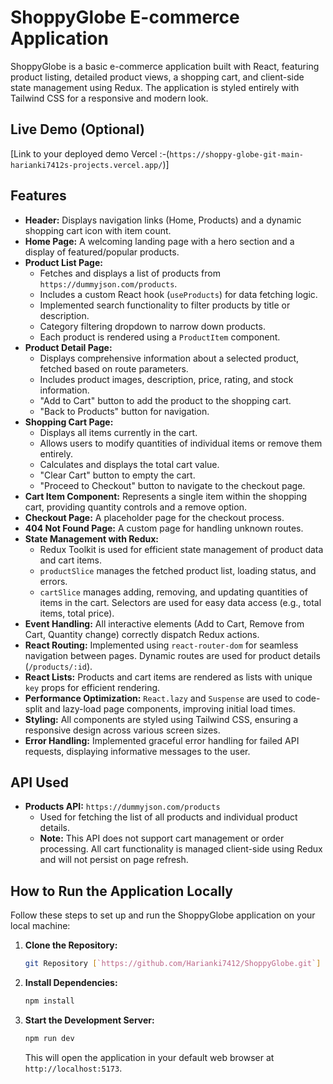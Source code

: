 # ShoppyGlobe E-commerce Application

ShoppyGlobe is a basic e-commerce application built with React, featuring product listing, detailed product views, a shopping cart, and client-side state management using Redux. The application is styled entirely with Tailwind CSS for a responsive and modern look.

## Live Demo (Optional)
[Link to your deployed demo Vercel :-(`https://shoppy-globe-git-main-harianki7412s-projects.vercel.app/`)]

## Features

* **Header:** Displays navigation links (Home, Products) and a dynamic shopping cart icon with item count.
* **Home Page:** A welcoming landing page with a hero section and a display of featured/popular products.
* **Product List Page:**
    * Fetches and displays a list of products from `https://dummyjson.com/products`.
    * Includes a custom React hook (`useProducts`) for data fetching logic.
    * Implemented search functionality to filter products by title or description.
    * Category filtering dropdown to narrow down products.
    * Each product is rendered using a `ProductItem` component.
* **Product Detail Page:**
    * Displays comprehensive information about a selected product, fetched based on route parameters.
    * Includes product images, description, price, rating, and stock information.
    * "Add to Cart" button to add the product to the shopping cart.
    * "Back to Products" button for navigation.
* **Shopping Cart Page:**
    * Displays all items currently in the cart.
    * Allows users to modify quantities of individual items or remove them entirely.
    * Calculates and displays the total cart value.
    * "Clear Cart" button to empty the cart.
    * "Proceed to Checkout" button to navigate to the checkout page.
* **Cart Item Component:** Represents a single item within the shopping cart, providing quantity controls and a remove option.
* **Checkout Page:** A placeholder page for the checkout process.
* **404 Not Found Page:** A custom page for handling unknown routes.
* **State Management with Redux:**
    * Redux Toolkit is used for efficient state management of product data and cart items.
    * `productSlice` manages the fetched product list, loading status, and errors.
    * `cartSlice` manages adding, removing, and updating quantities of items in the cart. Selectors are used for easy data access (e.g., total items, total price).
* **Event Handling:** All interactive elements (Add to Cart, Remove from Cart, Quantity change) correctly dispatch Redux actions.
* **React Routing:** Implemented using `react-router-dom` for seamless navigation between pages. Dynamic routes are used for product details (`/products/:id`).
* **React Lists:** Products and cart items are rendered as lists with unique `key` props for efficient rendering.
* **Performance Optimization:** `React.lazy` and `Suspense` are used to code-split and lazy-load page components, improving initial load times.
* **Styling:** All components are styled using Tailwind CSS, ensuring a responsive design across various screen sizes.
* **Error Handling:** Implemented graceful error handling for failed API requests, displaying informative messages to the user.

## API Used

* **Products API:** `https://dummyjson.com/products`
    * Used for fetching the list of all products and individual product details.
    * **Note:** This API does not support cart management or order processing. All cart functionality is managed client-side using Redux and will not persist on page refresh.

## How to Run the Application Locally

Follow these steps to set up and run the ShoppyGlobe application on your local machine:

1.  **Clone the Repository:**
    ```bash
    git Repository [`https://github.com/Harianki7412/ShoppyGlobe.git`]
    ```

2.  **Install Dependencies:**
    ```bash
    npm install
    ```

3.  **Start the Development Server:**
    ```bash
    npm run dev

    ```

    This will open the application in your default web browser at `http://localhost:5173`.